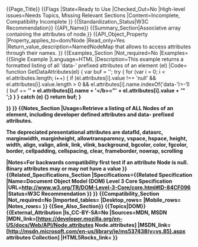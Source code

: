 {{Page_Title}}
{{Flags
|State=Ready to Use
|Checked_Out=No
|High-level issues=Needs Topics, Missing Relevant Sections
|Content=Incomplete, Compatibility Incomplete
}}
{{Standardization_Status|W3C Recommendation}}
{{API_Name}}
{{Summary_Section|Associatve array containing the attributes of node.}}
{{API_Object_Property
|Property_applies_to=dom/Node
|Read_only=Yes
|Return_value_description=NamedNodeMap that allows to access attributes through their names.
}}
{{Examples_Section
|Not_required=No
|Examples={{Single Example
|Language=HTML
|Description=This example returns a formatted listing of all 'data-' prefixed attributes of an element (el)
|Code=        function GetDataAttributes(el) {
            var buf = '';
            try {
                for (var i = 0; i < el.attributes.length; i++) {
                	if (el.attributes[i].value !== 'null' && el.attributes[i].value.length > 0 && el.attributes[i].name.indexOf('data-')>-1) {
                        buf += '<b>' + el.attributes[i].name + '<\/b>=\"' + el.attributes[i].value + '\"&nbsp;<br/>';}
                }
            }
            catch (e) {}
            return buf;
        }

}}
}}
{{Notes_Section
|Usage=Retrieve a listing of ALL Nodes of an element, including developer defined attributes and data- prefixed attributes.

The depreciated presentational attributes are
datafld, datasrc, marginwidth, marginheight, allowtransparency, vspace, hspace, height, width, align, valign, alink, link, vlink, background, bgcolor, color, fgcolor, border, cellpadding, cellspacing, clear, frameborder, nowrap, scrolling

|Notes=For backwards compatibility first test if an attribute Node is null.
Binary attributes may or may not have a value
}}
{{Related_Specifications_Section
|Specifications={{Related Specification
|Name=Document Object Model (DOM) Level 3 Core Specification
|URL=http://www.w3.org/TR/DOM-Level-3-Core/core.html#ID-84CF096
|Status=W3C Recommendation
}}
}}
{{Compatibility_Section
|Not_required=No
|Imported_tables=
|Desktop_rows=
|Mobile_rows=
|Notes_rows=
}}
{{See_Also_Section}}
{{Topics|DOM}}
{{External_Attribution
|Is_CC-BY-SA=No
|Sources=MDN, MSDN
|MDN_link=[https://developer.mozilla.org/en-US/docs/Web/API/Node.attributes Node.attributes]
|MSDN_link=[http://msdn.microsoft.com/en-us/library/ie/ms537438(v=vs.85).aspx attributes Collection]
|HTML5Rocks_link=
}}